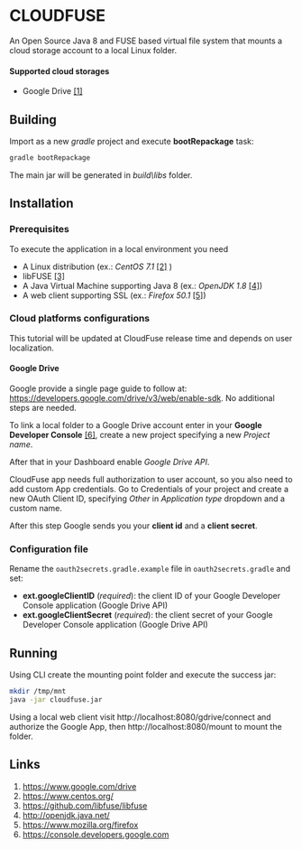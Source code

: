 # CLOUDFUSE

An Open Source Java 8 and FUSE based virtual file system that mounts a cloud 
storage account to a local Linux folder.

#### Supported cloud storages
* Google Drive [[1]](#link-gdrive)

## Building
Import as a new *gradle* project and execute **bootRepackage** task:
```bash
gradle bootRepackage
```
The main jar will be generated in *build\libs* folder.

## Installation
### Prerequisites
To execute the application in a local environment you need
* A Linux distribution (ex.: *CentOS 7.1* [[2]](#link-centos) )
* libFUSE [[3]](#link-libfuse)
* A Java Virtual Machine supporting Java 8 (ex.: *OpenJDK 1.8* [[4]](#link-openjdk))
* A web client supporting SSL (ex.: *Firefox 50.1* [[5]](#link-firefox))

### Cloud platforms configurations
This tutorial will be updated at CloudFuse release time and depends on user localization.

#### Google Drive
Google provide a single page guide to follow at: https://developers.google.com/drive/v3/web/enable-sdk. No additional
steps are needed.

To link a local folder to a Google Drive account enter in your **Google Developer Console** 
[[6]](#link-google-developer-console), create a new project specifying a new *Project name*.

After that in your Dashboard enable *Google Drive API*.

CloudFuse app needs full authorization to user account, so you also need to add custom App credentials. Go to 
Credentials of your project and create a new OAuth Client ID, specifying *Other* in *Application type* dropdown and a
custom name. 

After this step Google sends you your **client id** and a **client secret**.

### Configuration file
Rename the `oauth2secrets.gradle.example` file in `oauth2secrets.gradle` and set:
*   **ext.googleClientID** (*required*): the client ID of your Google Developer Console application (Google Drive API)
*   **ext.googleClientSecret** (*required*): the client secret of your Google Developer Console application 
    (Google Drive API)

## Running
Using CLI create the mounting point folder and execute the success jar:
```bash
mkdir /tmp/mnt
java -jar cloudfuse.jar
```
Using a local web client visit http://localhost:8080/gdrive/connect and authorize the Google App,
then http://localhost:8080/mount to mount the folder.

## Links
1. <a name="link-gdrive"></a>https://www.google.com/drive
2. <a name="link-centos"></a>https://www.centos.org/
3. <a name="link-libfuse"></a>https://github.com/libfuse/libfuse
4. <a name="link-openjdk"></a>http://openjdk.java.net/
5. <a name="link-firefox"></a>https://www.mozilla.org/firefox
6. <a name="link-google-developer-console"></a>https://console.developers.google.com